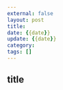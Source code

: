 ```yaml
---
external: false
layout: post
title: 
date: {{date}}
update: {{date}}
category: 
tags: []
---
```


## title